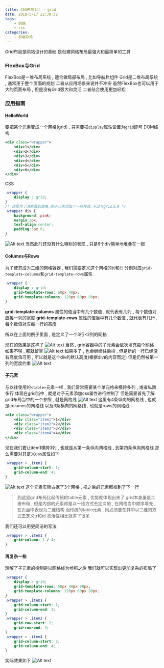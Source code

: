 ```yaml
---
title: CSS布局(4) - grid
date: 2018-5-17 22:38:32
tags: 
	- 前端
	- css
categories: 
	- 前端杂烩
---
```


Grid布局是网站设计的基础
是创建网格布局最强大和最简单的工具

### FlexBox与Grid
FlexBox是一维布局系统 , 适合做局部布局 , 比如导航栏组件
Grid是二维布局系统 , 通常用于整个页面的规划
二者从应用场景来说并不冲突
虽然FlexBox也可以用于大的页面布局 , 但是没有Grid强大和灵活
二者结合使用更加轻松
<!-- more -->
### 应用指南

#### HelloWorld
要把某个元素变成一个网格(grid) , 只需要把`display`属性设置为`grid`即可
DOM结构
```xml
<div class="wrapper">
	<div>1</div>
	<div>2</div>
	<div>3</div>
	<div>4</div>
	<div>5</div>
	<div>6</div>
</div>
```
CSS
```css
.wrapper {
	display : grid;
}
/* 这里为了清晰看到效果,给子元素添加了一些样式,不过与grid无关 */
.wrapper div {
	background: pink;
	margin:2px;
	text-align:center;
	padding:3px 0;
}
```
![Alt text](/images/前端杂烩/grid/grid1.png)
当然此时还没有什么特别的表现 , 只是6个div简单地堆叠在一起

#### Columns与Rows
为了使其成为二维的网格容器 , 我们需要定义这个网格的`列`和`行`
分别对应`grid-template-columns`和`grid-template-rows`属性
```css
.wrapper {
	display : grid;
	grid-template-rows: 60px 40px;
	grid-template-columns: 120px 60px 80px;
}
```
**grid-template-columns** 属性的值当中有几个数值 , 就代表有几列 , 每个数值对应每一列的宽度
**grid-template-rows** 属性的值当中有几个数值 , 就代表有几行 , 每个数值对应每一行的高度

所以在上面的例子里面 , 是定义了一个3行×2列的网格

现在的效果是这样了
![Alt text](/images/前端杂烩/grid/grid2.png)
当然 , grid容器中的子元素会依次填充每个网格
如果不够 , 那就留空
![Alt text](/images/前端杂烩/grid/grid3.png)
如果多了 , 也会继续往后排 , 但是新的一行已经没有高度值可用 , 所以就是这个div的默认高度(根据div的内容而定)
但是仍然被第一列的宽度约束
![Alt text](/images/前端杂烩/grid/grid4.png)

#### 子元素
与以往使用的`<table>`元素一样 , 我们常常需要某个单元格来横跨多列 , 或者纵跨多行
体现在grid当中 , 就是对子元素添加css属性进行控制了
但是需要首先了解grid布局当中的一个参照 , 就是网格线
![Alt text](/images/前端杂烩/grid/grid5.png)
这里有4条纵向的网格线 , 也就是columns的网格线
以及3条横向的网格线 , 也就是rows的网格线

```xml
<div class="wrapper">
	<div class="item1">1</div>
	<div class="item2">2</div>
	<div class="item3">3</div>
	<div class="item4">4</div>
</div>
```
现在我们要让item1横跨3列 , 也就是从第一条纵向网格线 , 到第四条纵向网格线
那么需要对其定义css属性如下
```css
.wrapper > .item1 {
	grid-column-start: 1;
	grid-column-end: 4;
}
```
![Alt text](/images/前端杂烩/grid/grid6.png)
这个元素实际占据了3个网格 , 把之后的元素都推到了下一行

> 到这里grid布局比起传统的table元素 , 优势就体现出来了
grid本身虽是二维布局 , 但是内部的元素却是以一维方式去定义的 , 在网格当中顺序填充 , 在页面中表现为二维结构
而传统的table元素 , 则必须要在其中以二维的方式去定义tr和td
灵活性相比就差了很多

我们还可以用更简洁的写法
```css
.wrapper > .item1 {
	grid-column: 1 / 4;
}
```

#### 再复杂一些
理解了子元素的控制是以网格线为参照之后
我们就可以实现出更加复杂的布局了
```css
.wrapper {
	display : grid;
	grid-template-rows: 60px 40px 60px;
	grid-template-columns: 120px 60px 80px;
}
.wrapper > .item1 {
	grid-column-start: 1;
	grid-column-end: 3;
}
.wrapper > .item3 {
	grid-row-start: 2;
	grid-row-end: 4;
}
.wrapper > .item4 {
	grid-column-start: 2;
	grid-column-end: 4;
}
```
实际效果如下
![Alt text](/images/前端杂烩/grid/grid7.png)
